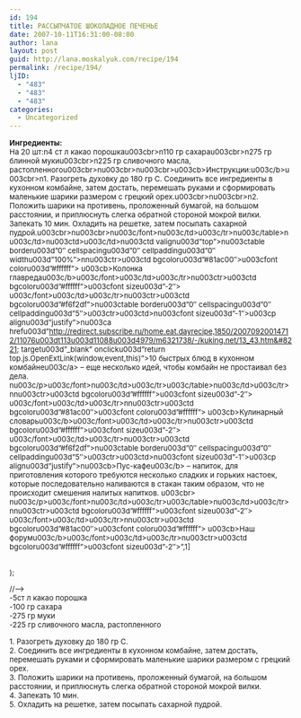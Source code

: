 ```yaml
---
id: 194
title: РАССЫПЧАТОЕ ШОКОЛАДНОЕ ПЕЧЕНЬЕ
date: 2007-10-11T16:31:00-08:00
author: lana
layout: post
guid: http://lana.moskalyuk.com/recipe/194
permalink: /recipe/194/
ljID:
  - "483"
  - "483"
  - "483"
categories:
  - Uncategorized
---
```

<font size="-1"><b><img alt="" src="http://farm3.static.flickr.com/2337/1624897838_56881d9871.jpg?v=0" /><br />Ингредиенты:</b><br /> На 20 шт:<!--
D(["mb","u003cbr>-->n4 ст л какао порошкаu003cbr>n110 гр сахараu003cbr>n275 гр блинной мукиu003cbr>n225 гр сливочного масла, растопленногоu003cbr>nu003cbr>nu003cbr>u003cb>Инструкции:u003c/b>u003cbr>n1. Разогреть духовку до 180 гр С. Соединить все ингредиенты в кухонном комбайне, затем достать, перемешать руками и сформировать маленькие шарики размером с грецкий орех.u003cbr>nu003cbr>n2. Положить шарики на противень, проложенный бумагой, на большом расстоянии, и приплюснуть слегка обратной стороной мокрой вилки. Запекать 10 мин. Охладить на решетке, затем посыпать сахарной пудрой.u003cbr>nu003cbr>nu003c/font>nu003c/td>u003c/tr>nu003c/table>nu003c/td>nu003ctd>u003c/td>nu003ctd valignu003d&#8221;top&#8221;>nu003ctable borderu003d&#8221;0&#8243; cellspacingu003d&#8221;0&#8243; cellpaddingu003d&#8221;0&#8243; widthu003d&#8221;100%&#8221;>nnu003ctr>u003ctd bgcoloru003d&#8221;#81ac00&#8243;>u003cfont coloru003d&#8221;#ffffff&#8221;> u003cb>Колонка главредаu003c/b>u003c/font>u003c/td>u003c/tr>nu003ctr>u003ctd bgcoloru003d&#8221;#ffffff&#8221;>u003cfont sizeu003d&#8221;-2&#8243;> u003c/font>u003c/td>u003c/tr>nu003ctr>u003ctd bgcoloru003d&#8221;#f6f2df&#8221;>nu003ctable borderu003d&#8221;0&#8243; cellspacingu003d&#8221;0&#8243; cellpaddingu003d&#8221;5&#8243;>u003ctr>u003ctd>nu003cfont sizeu003d&#8221;-1&#8243;>u003cp alignu003d&#8221;justify&#8221;>nu003ca hrefu003d&#8221;http://redirect.subscribe.ru/home.eat.dayrecipe,1850/20070920014712/11076u003dt113u003d11088u003d4979/m6321738/-/kuking.net/13_43.htm&#8221; targetu003d&#8221;_blank&#8221; onclicku003d&#8221;return top.js.OpenExtLink(window,event,this)&#8221;>10 быстрых блюд в кухонном комбайнеu003c/a> &#8211; еще несколько идей, чтобы комбайн не простаивал без дела. nu003c/p>u003c/font>nu003c/td>u003c/tr>u003c/table>nu003c/td>u003c/tr>nnu003ctr>u003ctd bgcoloru003d&#8221;#ffffff&#8221;>u003cfont sizeu003d&#8221;-2&#8243;> u003c/font>u003c/td>u003c/tr>nnu003ctr>u003ctd bgcoloru003d&#8221;#81ac00&#8243;>u003cfont coloru003d&#8221;#ffffff&#8221;> u003cb>Кулинарный словарьu003c/b>u003c/font>u003c/td>u003c/tr>nu003ctr>u003ctd bgcoloru003d&#8221;#ffffff&#8221;>u003cfont sizeu003d&#8221;-2&#8243;> u003c/font>u003c/td>u003c/tr>nu003ctr>u003ctd bgcoloru003d&#8221;#f6f2df&#8221;>nu003ctable borderu003d&#8221;0&#8243; cellspacingu003d&#8221;0&#8243; cellpaddingu003d&#8221;5&#8243;>u003ctr>u003ctd>nu003cfont sizeu003d&#8221;-1&#8243;>u003cp alignu003d&#8221;justify&#8221;>nu003cb>Пус-кафеu003c/b> &#8211; напиток, для приготовления которого требуются несколько сладких и горьких настоек, которые последовательно наливаются в стакан таким образом, что не происходит смешения налитых напитков. u003cbr> nu003c/p>u003c/font>nu003c/td>u003c/tr>u003c/table>nu003c/td>u003c/tr>nnu003ctr>u003ctd bgcoloru003d&#8221;#ffffff&#8221;>u003cfont sizeu003d&#8221;-2&#8243;> u003c/font>u003c/td>u003c/tr>nnu003ctr>u003ctd bgcoloru003d&#8221;#81ac00&#8243;>u003cfont coloru003d&#8221;#ffffff&#8221;> u003cb>Наш форумu003c/b>u003c/font>u003c/td>u003c/tr>nu003ctr>u003ctd bgcoloru003d&#8221;#ffffff&#8221;>u003cfont sizeu003d&#8221;-2&#8243;>&#8221;,1]

<br /> );</p> 

<p>
  //&#8211;><br />-5ст л какао порошка<br /> -100 гр сахара<br /> -275 гр муки<br /> -225 гр сливочного масла, растопленного
</p>

<p>
  1. Разогреть духовку до 180 гр С.<br />2. Соединить все ингредиенты в кухонном комбайне, затем достать, перемешать руками и сформировать маленькие шарики размером с грецкий орех.<br /> 3. Положить шарики на противень, проложенный бумагой, на большом расстоянии, и приплюснуть слегка обратной стороной мокрой вилки.<br />4. Запекать 10 мин.<br />5. Охладить на решетке, затем посыпать сахарной пудрой.<br /><img alt="" src="http://farm3.static.flickr.com/2192/1624000129_b6248577f8.jpg?v=0" /></font>
</p>